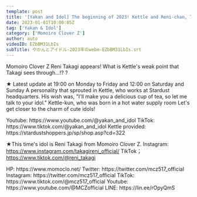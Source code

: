 ```yaml
---
template: post
title: '[Yakan and Idol] The beginning of 2023! Kettle and Reni-chan, Takagi Reni #1'
date: 2023-01-01T10:00:05Z
tag: ['Yakan & Idol']
category: ['Momoiro Clover Z']
author: auto 
videoID: EZbBM31LbIs
subTitle: やかんとアイドル-2023年のwebm-EZbBM31LbIs.srt
---
```

Momoiro Clover Z Reni Takagi appears!
What is Kettle's weak point that Takagi sees through...!? ?

★ Latest update at 19:00 on Monday to Friday and 12:00 on Saturday and Sunday
A personality that sprouted in Kettle, who works at Stardust headquarters.
His wish was, "I'll make you a delicious cup of tea, so let me talk to your idol."
Kettle-kun, who was born in a hot water supply room
Let's get closer to the charm of cute idols!

<Kettle and Idol>
Youtube: https://www.youtube.com/@yakan_and_idol
TikTok: https://www.tiktok.com/@yakan_and_idol
Kettle provided: https://stardustshoppers.jp/sp/shop.asp?cd=322

★This time's idol is Reni Takagi from Momoiro Clover Z.
<Reni Takagi>
Instagram: https://www.instagram.com/takagireni_official/
TikTok；https://www.tiktok.com/@reni_takagi

<Momoiro Clover Z>
HP: https://www.momoclo.net/
Twitter: https://twitter.com/mcz517_official
Instagram: https://twitter.com/mcz517_official
TikTok: https://www.tiktok.com/@mcz517_official
Youtube: https://www.youtube.com/@MCZofficial
LINE: https://lin.ee/rOpyQmS

